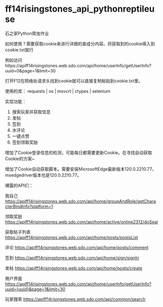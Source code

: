 # ff14risingstones_api_pythonreptileuse
石之家Python爬虫作业

如何使用？需要获取cookie来进行详细的查成分内容。将获取到的cookie填入到cookie.txt就行

例如访问https://apiff14risingstones.web.sdo.com/api/home/userInfo/getUserInfo?uuid=0&page=1&limit=30

打开F12在网络处请求头找到cookie就可以直接复制粘贴到cookie.txt里。

使用的库：
requests | os | msvcrt | ctypes | selenium

实现功能：
1. 搜索玩家并获取信息
2. 发帖
3. 签到
4. 水评论
5. 一键点赞
6. 签到领取奖励

增加了Cookie登录信息的检测，可能每日都需要更新Cookie。在寻找自动获取Cookie的方案~

增加了Cookie自动获取脚本。需要安装MicrosoftEdge最新版本120.0.2210.77，msedgedriver版本也是120.0.2210.77。


裸露的API们：

我自己
https://apiff14risingstones.web.sdo.com/api/home/groupAndRole/getCharacterBindInfo?platform=1

领取奖励
https://apiff14risingstones.web.sdo.com/api/home/active/online2312/doSeal

获取帖子列表
https://apiff14risingstones.web.sdo.com/api/home/posts/postsList

评论
https://apiff14risingstones.web.sdo.com/api/home/posts/comment

签到
https://apiff14risingstones.web.sdo.com/api/home/sign/signIn

发帖
https://apiff14risingstones.web.sdo.com/api/home/posts/create

用户界面
https://apiff14risingstones.web.sdo.com/api/home/userInfo/getUserInfo?uuid={uuid}&page=1&limit=30

玩家搜索
https://apiff14risingstones.web.sdo.com/api/common/search
